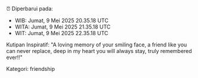 ⏰ Diperbarui pada:
- WIB: Jumat, 9 Mei 2025 20.35.18 UTC
- WITA: Jumat, 9 Mei 2025 21.35.18 UTC
- WIT: Jumat, 9 Mei 2025 22.35.18 UTC

Kutipan Inspiratif:
"A loving memory of your smiling face, a friend like you can never replace, deep in my heart you will always stay, truly remembered ever!!"


Kategori: friendship

